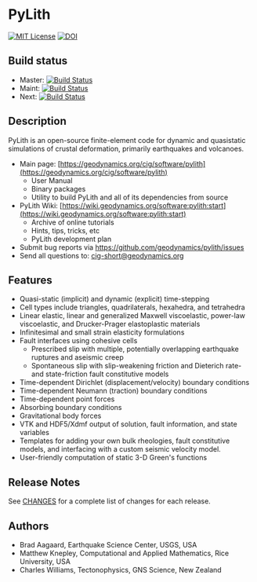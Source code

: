 # PyLith

[![MIT License](https://img.shields.io/badge/license-MIT-blue.svg)](https://github.com/geodynamics/pylith/blob/master/COPYING)
[![DOI](https://www.zenodo.org/badge/DOI/10.5281/zenodo.886600.svg)](https://doi.org/10.5281/zenodo.886600)



## Build status
* Master: [![Build Status](https://travis-ci.org/geodynamics/pylith.svg?branch=master)](https://travis-ci.org/geodynamics/pylith)
* Maint: [![Build Status](https://travis-ci.org/geodynamics/pylith.svg?branch=maint)](https://travis-ci.org/geodynamics/pylith)
* Next: [![Build Status](https://travis-ci.org/geodynamics/pylith.svg?branch=next)](https://travis-ci.org/geodynamics/pylith)

## Description

PyLith is an open-source finite-element code for dynamic and
quasistatic simulations of crustal deformation, primarily earthquakes
and volcanoes.

* Main page: [https://geodynamics.org/cig/software/pylith](https://geodynamics.org/cig/software/pylith)
  * User Manual
  * Binary packages
  * Utility to build PyLith and all of its dependencies from source
* PyLith Wiki: [https://wiki.geodynamics.org/software:pylith:start](https://wiki.geodynamics.org/software:pylith:start)
  * Archive of online tutorials
  * Hints, tips, tricks, etc
  * PyLith development plan 
* Submit bug reports via https://github.com/geodynamics/pylith/issues
* Send all questions to: cig-short@geodynamics.org


## Features

* Quasi-static (implicit) and dynamic (explicit) time-stepping
* Cell types include triangles, quadrilaterals, hexahedra, and tetrahedra
* Linear elastic, linear and generalized Maxwell viscoelastic, power-law viscoelastic, and Drucker-Prager elastoplastic materials
* Infinitesimal and small strain elasticity formulations
* Fault interfaces using cohesive cells
  * Prescribed slip with multiple, potentially overlapping earthquake ruptures and aseismic creep
  * Spontaneous slip with slip-weakening friction and Dieterich rate- and state-friction fault constitutive models
* Time-dependent Dirichlet (displacement/velocity) boundary conditions
* Time-dependent Neumann (traction) boundary conditions
* Time-dependent point forces
* Absorbing boundary conditions
* Gravitational body forces
* VTK and HDF5/Xdmf output of solution, fault information, and state variables
* Templates for adding your own bulk rheologies, fault constitutive models, and interfacing with a custom seismic velocity model.
* User-friendly computation of static 3-D Green's functions

## Release Notes

See [CHANGES](CHANGES) for a complete list of changes for each release.

## Authors

* Brad Aagaard, Earthquake Science Center, USGS, USA
* Matthew Knepley, Computational and Applied Mathematics, Rice University, USA
* Charles Williams, Tectonophysics, GNS Science, New Zealand

